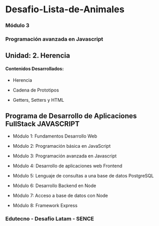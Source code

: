 # Desafio-Lista-de-Animales

### Módulo 3
### Programación avanzada en Javascript

## Unidad: 2. Herencia

#### Contenidos Desarrollados:

- Herencia

- Cadena de Prototipos

- Getters, Setters y HTML


## Programa de Desarrollo de Aplicaciones FullStack JAVASCRIPT

- Módulo 1: Fundamentos Desarrollo Web

- Módulo 2: Programación básica en JavaScript

- Módulo 3: Programación avanzada en Javascript

- Módulo 4: Desarrollo de aplicaciones web Frontend

- Módulo 5: Lenguaje de consultas a una base de datos PostgreSQL

- Módulo 6: Desarrollo Backend en Node

- Módulo 7: Acceso a base de datos con Node

- Módulo 8: Framework Express


### Edutecno - Desafío Latam - SENCE